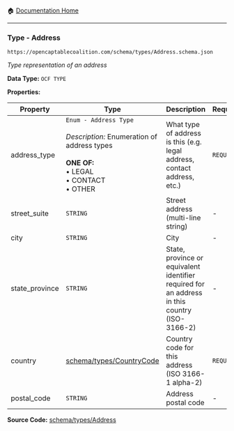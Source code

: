 :house: [Documentation Home](/README.md)

---

### Type - Address

`https://opencaptablecoalition.com/schema/types/Address.schema.json`

_Type representation of an address_

**Data Type:** `OCF TYPE`

**Properties:**

| Property       | Type                                                                                                                                                    | Description                                                                                   | Required   |
| -------------- | ------------------------------------------------------------------------------------------------------------------------------------------------------- | --------------------------------------------------------------------------------------------- | ---------- |
| address_type   | `Enum - Address Type`</br></br>_Description:_ Enumeration of address types</br></br>**ONE OF:** </br>&bull; LEGAL </br>&bull; CONTACT </br>&bull; OTHER | What type of address is this (e.g. legal address, contact address, etc.)                      | `REQUIRED` |
| street_suite   | `STRING`                                                                                                                                                | Street address (multi-line string)                                                            | -          |
| city           | `STRING`                                                                                                                                                | City                                                                                          | -          |
| state_province | `STRING`                                                                                                                                                | State, province or equivalent identifier required for an address in this country (ISO-3166-2) | -          |
| country        | [schema/types/CountryCode](/docs/schema/types/CountryCode.md)                                                                                           | Country code for this address (ISO 3166-1 alpha-2)                                            | `REQUIRED` |
| postal_code    | `STRING`                                                                                                                                                | Address postal code                                                                           | -          |

**Source Code:** [schema/types/Address](/schema/types/Address.schema.json)
